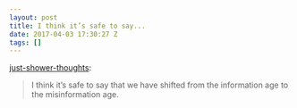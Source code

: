 ```yaml
---
layout: post
title: I think it’s safe to say...
date: 2017-04-03 17:30:27 Z
tags: []
---
```

[just-shower-thoughts](http://just-shower-thoughts.tumblr.com/post/159150313594/i-think-its-safe-to-say-that-we-have-shifted-from):

> I think it’s safe to say that we have shifted from the information age to the misinformation age.
